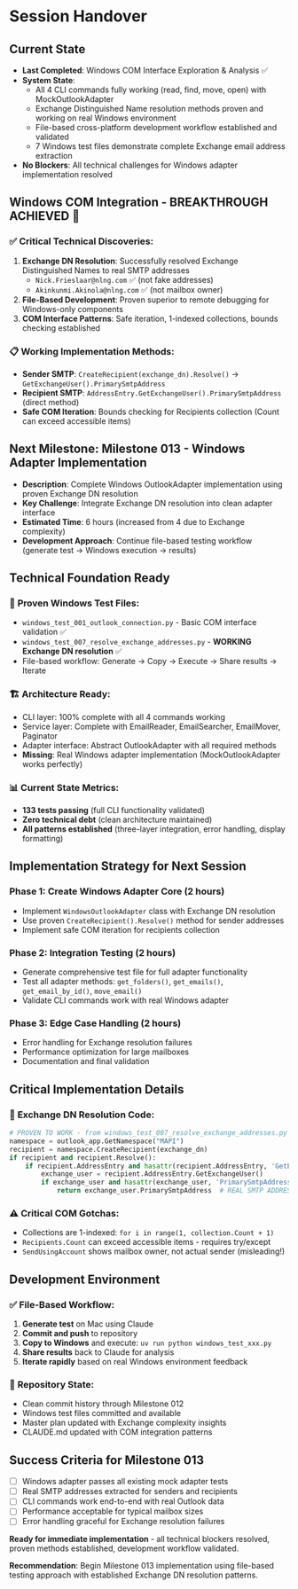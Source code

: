 # Session Handover

## Current State
- **Last Completed**: Windows COM Interface Exploration & Analysis ✅
- **System State**: 
  - All 4 CLI commands fully working (read, find, move, open) with MockOutlookAdapter
  - Exchange Distinguished Name resolution methods proven and working on real Windows environment
  - File-based cross-platform development workflow established and validated
  - 7 Windows test files demonstrate complete Exchange email address extraction
- **No Blockers**: All technical challenges for Windows adapter implementation resolved

## Windows COM Integration - BREAKTHROUGH ACHIEVED 🎉

### ✅ Critical Technical Discoveries:
1. **Exchange DN Resolution**: Successfully resolved Exchange Distinguished Names to real SMTP addresses
   - `Nick.Frieslaar@nlng.com` ✅ (not fake addresses)
   - `Akinkunmi.Akinola@nlng.com` ✅ (not mailbox owner)
2. **File-Based Development**: Proven superior to remote debugging for Windows-only components
3. **COM Interface Patterns**: Safe iteration, 1-indexed collections, bounds checking established

### 📋 Working Implementation Methods:
- **Sender SMTP**: `CreateRecipient(exchange_dn).Resolve()` → `GetExchangeUser().PrimarySmtpAddress`
- **Recipient SMTP**: `AddressEntry.GetExchangeUser().PrimarySmtpAddress` (direct method)
- **Safe COM Iteration**: Bounds checking for Recipients collection (Count can exceed accessible items)

## Next Milestone: Milestone 013 - Windows Adapter Implementation

- **Description**: Complete Windows OutlookAdapter implementation using proven Exchange DN resolution
- **Key Challenge**: Integrate Exchange DN resolution into clean adapter interface  
- **Estimated Time**: 6 hours (increased from 4 due to Exchange complexity)
- **Development Approach**: Continue file-based testing workflow (generate test → Windows execution → results)

## Technical Foundation Ready

### 🔧 **Proven Windows Test Files**:
- `windows_test_001_outlook_connection.py` - Basic COM interface validation ✅
- `windows_test_007_resolve_exchange_addresses.py` - **WORKING Exchange DN resolution** ✅
- File-based workflow: Generate → Copy → Execute → Share results → Iterate

### 🏗️ **Architecture Ready**:
- CLI layer: 100% complete with all 4 commands working
- Service layer: Complete with EmailReader, EmailSearcher, EmailMover, Paginator
- Adapter interface: Abstract OutlookAdapter with all required methods
- **Missing**: Real Windows adapter implementation (MockOutlookAdapter works perfectly)

### 📊 **Current State Metrics**:
- **133 tests passing** (full CLI functionality validated)
- **Zero technical debt** (clean architecture maintained)
- **All patterns established** (three-layer integration, error handling, display formatting)

## Implementation Strategy for Next Session

### Phase 1: Create Windows Adapter Core (2 hours)
- Implement `WindowsOutlookAdapter` class with Exchange DN resolution
- Use proven `CreateRecipient().Resolve()` method for sender addresses
- Implement safe COM iteration for recipients collection

### Phase 2: Integration Testing (2 hours)  
- Generate comprehensive test file for full adapter functionality
- Test all adapter methods: `get_folders()`, `get_emails()`, `get_email_by_id()`, `move_email()`
- Validate CLI commands work with real Windows adapter

### Phase 3: Edge Case Handling (2 hours)
- Error handling for Exchange resolution failures
- Performance optimization for large mailboxes
- Documentation and final validation

## Critical Implementation Details

### 🎯 **Exchange DN Resolution Code**:
```python
# PROVEN TO WORK - from windows_test_007_resolve_exchange_addresses.py
namespace = outlook_app.GetNamespace("MAPI")
recipient = namespace.CreateRecipient(exchange_dn)
if recipient and recipient.Resolve():
    if recipient.AddressEntry and hasattr(recipient.AddressEntry, 'GetExchangeUser'):
        exchange_user = recipient.AddressEntry.GetExchangeUser()
        if exchange_user and hasattr(exchange_user, 'PrimarySmtpAddress'):
            return exchange_user.PrimarySmtpAddress  # REAL SMTP ADDRESS
```

### ⚠️ **Critical COM Gotchas**:
- Collections are 1-indexed: `for i in range(1, collection.Count + 1)`
- `Recipients.Count` can exceed accessible items - requires try/except
- `SendUsingAccount` shows mailbox owner, not actual sender (misleading!)

## Development Environment

### ✅ **File-Based Workflow**:
1. **Generate test** on Mac using Claude
2. **Commit and push** to repository  
3. **Copy to Windows** and execute: `uv run python windows_test_xxx.py`
4. **Share results** back to Claude for analysis
5. **Iterate rapidly** based on real Windows environment feedback

### 📁 **Repository State**:
- Clean commit history through Milestone 012
- Windows test files committed and available
- Master plan updated with Exchange complexity insights
- CLAUDE.md updated with COM integration patterns

## Success Criteria for Milestone 013

- [ ] Windows adapter passes all existing mock adapter tests
- [ ] Real SMTP addresses extracted for senders and recipients  
- [ ] CLI commands work end-to-end with real Outlook data
- [ ] Performance acceptable for typical mailbox sizes
- [ ] Error handling graceful for Exchange resolution failures

**Ready for immediate implementation** - all technical blockers resolved, proven methods established, development workflow validated.

**Recommendation**: Begin Milestone 013 implementation using file-based testing approach with established Exchange DN resolution patterns.